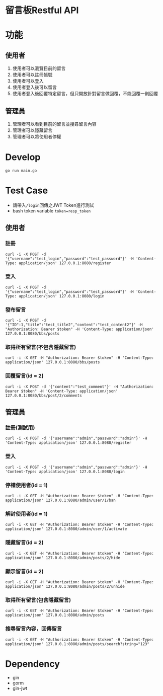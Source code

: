 # 留言板Restful API
# 功能
## 使用者
1. 使用者可以瀏覽目前的留言
2. 使用者可以註冊帳號
3. 使用者可以登入
4. 使用者登入後可以留言
5. 使用者登入後回覆特定留言，但只開放針對留言做回覆，不能回覆一則回覆
## 管理員
1. 管理者可以看到目前的留言並搜尋留言內容
2. 管理者可以隱藏留言
3. 管理者可以將使用者停權
# Develop
`go run main.go`
# Test Case
* 請帶入`/login`回傳之JWT Token進行測試
* bash token variable `token=resp_token`
## 使用者
### 註冊
`curl -i -X POST -d '{"username":"test_login","password":"test_password"}' -H 'Content-Type: application/json' 127.0.0.1:8080/register`
### 登入
`curl -i -X POST -d '{"username":"test_login","password":"test_password"}' -H 'Content-Type: application/json' 127.0.0.1:8080/login`
### 發布留言
`curl -i -X POST -d '{"ID":1,"title":"test_title2","content":"test_content2"}' -H "Authorization: Bearer $token" -H 'Content-Type: application/json' 127.0.0.1:8080/bbs/posts`
### 取得所有留言(不包含隱藏留言)
`curl -i -X GET -H "Authorization: Bearer $token" -H 'Content-Type: application/json' 127.0.0.1:8080/bbs/posts`
### 回覆留言(id = 2)
`curl -i -X POST -d '{"content":"test_comment"}' -H "Authorization: Bearer $token" -H 'Content-Type: application/json' 127.0.0.1:8080/bbs/post/2/comments`

## 管理員
### 註冊(測試用)
`curl -i -X POST -d '{"username":"admin","password":"admin"}' -H 'Content-Type: application/json' 127.0.0.1:8080/register`
### 登入
`curl -i -X POST -d '{"username":"admin","password":"admin"}' -H 'Content-Type: application/json' 127.0.0.1:8080/login`
### 停權使用者(id = 1)
`curl -i -X GET -H "Authorization: Bearer $token" -H 'Content-Type: application/json' 127.0.0.1:8080/admin/user/1/ban`
### 解封使用者(id = 1)
`curl -i -X GET -H "Authorization: Bearer $token" -H 'Content-Type: application/json' 127.0.0.1:8080/admin/user/1/activate`
### 隱藏留言(id = 2)
`curl -i -X GET -H "Authorization: Bearer $token" -H 'Content-Type: application/json' 127.0.0.1:8080/admin/posts/2/hide`
### 顯示留言(id = 2)
`curl -i -X GET -H "Authorization: Bearer $token" -H 'Content-Type: application/json' 127.0.0.1:8080/admin/posts/2/unhide`
### 取得所有留言(包含隱藏留言)
`curl -i -X GET -H "Authorization: Bearer $token" -H 'Content-Type: application/json' 127.0.0.1:8080/admin/posts`
### 搜尋留言內容，回傳留言
`curl -i -X GET -H "Authorization: Bearer $token" -H 'Content-Type: application/json' 127.0.0.1:8080/admin/posts/search?string="123"`

# Dependency
* gin
* gorm
* gin-jwt